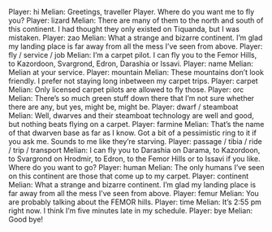 Player: hi
Melian: Greetings, traveller Player. Where do you want me to fly you?
Player: lizard
Melian: There are many of them to the north and south of this continent. I had thought they only existed on Tiquanda, but I was mistaken.
Player: zao
Melian: What a strange and bizarre continent. I’m glad my landing place is far away from all the mess I’ve seen from above.
Player: fly / service / job
Melian: I’m a carpet pilot. I can fly you to the Femor Hills, to Kazordoon, Svargrond, Edron, Darashia or Issavi.
Player: name
Melian: Melian at your service.
Player: mountain
Melian: These mountains don’t look friendly. I prefer not staying long inbetween my carpet trips.
Player: carpet
Melian: Only licensed carpet pilots are allowed to fly those.
Player: orc
Melian: There’s so much green stuff down there that I’m not sure whether there are any, but yes, might be, might be.
Player: dwarf / steamboat
Melian: Well, dwarves and their steamboat technology are well and good, but nothing beats flying on a carpet.
Player: farmine
Melian: That’s the name of that dwarven base as far as I know. Got a bit of a pessimistic ring to it if you ask me. Sounds to me like they’re starving.
Player: passage / tibia / ride / trip / transport
Melian: I can fly you to Darashia on Darama, to Kazordoon, to Svargrond on Hrodmir, to Edron, to the Femor Hills or to Issavi if you like. Where do you want to go?
Player: human
Melian: The only humans I’ve seen on this continent are those that come up to my carpet.
Player: continent
Melian: What a strange and bizarre continent. I’m glad my landing place is far away from all the mess I’ve seen from above.
Player: femur
Melian: You are probably talking about the FEMOR hills.
Player: time
Melian: It’s 2:55 pm right now. I think I’m five minutes late in my schedule.
Player: bye
Melian: Good bye!